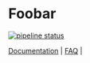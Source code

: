 # Foobar
[![pipeline status](https://gitlab.com/llhe/foobar/badges/master/pipeline.svg)](https://gitlab.com/llhe/foobar/commits/master)

[Documentation](http://foobar-llhe.readthedocs.io/en/latest/) |
[FAQ](docs/faq.md) |
